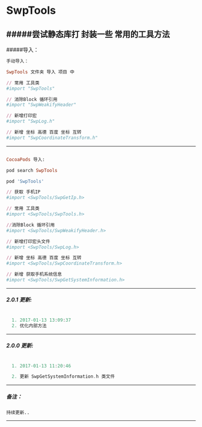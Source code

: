 # SwpTools


#####尝试静态库打 封装一些 常用的工具方法
---

#####导入：
```ruby
手动导入：

SwpTools 文件夹 导入 项目 中

// 常用 工具类
#import "SwpTools"

// 消除Block 循环引用
#import "SwpWeakifyHeader"

// 新增打印宏
#import "SwpLog.h"

// 新增 坐标 高德 百度 坐标 互转
#import "SwpCoordinateTransform.h"

```
---

```ruby

CocoaPods 导入:

pod search SwpTools

pod 'SwpTools'

// 获取 手机IP
#import <SwpTools/SwpGetIp.h>		     

// 常用 工具类
#import <SwpTools/SwpTools.h>		     

//消除Block 循环引用
#import <SwpTools/SwpWeakifyHeader.h>

// 新增打印宏头文件
#import <SwpTools/SwpLog.h>

// 新增 坐标 高德 百度 坐标 互转
#import <SwpTools/SwpCoordinateTransform.h>

// 新增 获取手机系统信息
#import <SwpTools/SwpGetSystemInformation.h>

```

---

##### 2.0.1 更新:
```Objective-C

  1. 2017-01-13 13:09:37
  2. 优化内部方法

```

---

##### 2.0.0 更新:
```Objective-C

  1. 2017-01-13 11:20:46

  2. 更新 SwpGetSystemInformation.h 类文件

```

---

##### 备注：
```
持续更新..
```
---
